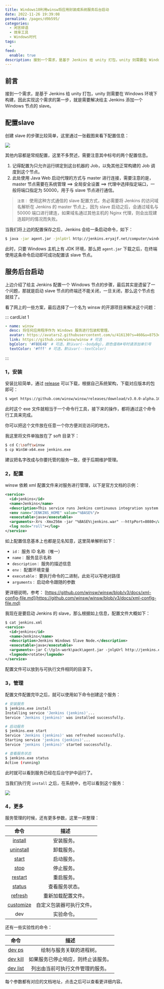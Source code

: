 ```yaml
---
title: Windows10利用winsw将应用封装成系统服务后台启动
date: 2022-11-26 19:39:08
permalink: /pages/d9b595/
categories:
  - 闲言碎语
  - 效率工具
  - Windows时代
tags:
  -
feed:
  enable: true
description: 接到一个需求，是基于 Jenkins 给 unity 打包，unity 则需要在 Windows 环境下构建，因此实现这个需求的第一步，就是需要解决给主 Jenkins 添加一个 Windows 节点的 slave。而 slave 基于Java启动，如何将这个Java启动的命令放到后台启动，就成了一个问题！
---
```



## 前言

接到一个需求，是基于 Jenkins 给 unity 打包，unity 则需要在 Windows 环境下构建，因此实现这个需求的第一步，就是需要解决给主 Jenkins 添加一个 Windows 节点的 slave。

## 配置slave

创建 slave 的步骤比较简单，这里通过一张截图来看下配置信息：

![](http://t.eryajf.net/imgs/2022/11/872c509d4c0d2d8c.png)

其他内容都是常规配置，这里不多赘述，需要注意其中标号的两个配置信息。

1. 记得配置为只允许运行绑定到这台机器的 Job，以免其他正常构建的 Job 调度到这个节点。
2. 此处使用 Java Web 启动代理的方式与 master 进行连接，需要注意的是，master 节点需要在系统管理 ==> 全局安全设置 ==> 代理中选择指定端口，一般将端口指定为 50000，用于与 slave 节点进行通信。

> `注意：` 使用这种方式通信的 slave 配置方式，务必需要将 Jenkins 的访问域名解析在 Jenkins 的 master 节点上，因为 slave 启动之后，会通过域名与 50000 端口进行建连，如果域名通过其他主机的 Nginx 代理，则会出现建连超时的情况而失败。

当我们将上边的配置保存之后，Jenkins 会给一条启动命令，如下：

```sh
$ java -jar agent.jar -jnlpUrl http://jenkins.eryajf.net/computer/windows%2Dunity/jenkins-agent.jnlp -secret 73ed891710ac084b2b45d11b7935032bef012c4415273ded59c85a5a0fbd1bc3 -workDir "C:\tpln-work\jenkins"
```

此时，只要 Windows 主机上有 JDK 环境，那么把 `agent.jar` 下载之后，在终端使用这条命令启动即可成功配置该 slave 节点。

## 服务后台启动

上边介绍了给主 Jenkins 配置一个 Windows 节点的步骤，最后其实是遗留了一个问题，那就是启动 slave 节点的终端还不能关闭，一旦关闭，那么这个节点也就挂了。

看了网上的一些方案，最后选择了一个名为 winsw 的开源项目来解决这个问题：

::: cardList 1
```yaml
- name: winsw
  desc: 将任何应用程序作为 Windows 服务进行包装和管理。
  avatar: https://avatars2.githubusercontent.com/u/416130?s=460&u=8753e86600e300a9811cdc539aa158deec2e2724&v=4 # 可选
  link: https://github.com/winsw/winsw # 可选
  bgColor: '#FBDE4B' # 可选，默认var(--bodyBg)。颜色值有#号时请添加单引号
  textColor: '#fff' # 可选，默认var(--textColor)
```
:::

### 1，安装

安装比较简单，通过 [release](https://github.com/winsw/winsw/releases) 可以下载，根据自己系统架构，下载对应版本的包即可：

```sh
$ wget https://github.com/winsw/winsw/releases/download/v3.0.0-alpha.10/WinSW-x64.exe
```

此时这个 exe 文件就相当于一个命令行工具，接下来的操作，都将通过这个命令行工具来完成。

你可以把这个文件放在任意一个你方便浏览访问的地方。

我这里将文件单独放在了 soft 目录下：

```sh
$ cd C:\soft\winsw
$ cp WinSW-x64.exe jenkins.exe
```

建议把名字改成与你要托管的服务一致，便于后期维护管理。

### 2，配置

winsw 依赖 xml 配置文件来对服务进行管理，以下是官方文档的示例：

```xml
<service>
  <id>jenkins</id>
  <name>Jenkins</name>
  <description>This service runs Jenkins continuous integration system.</description>
  <env name="JENKINS_HOME" value="%BASE%"/>
  <executable>java</executable>
  <arguments>-Xrs -Xmx256m -jar "%BASE%\jenkins.war" --httpPort=8080</arguments>
  <log mode="roll"></log>
</service>
```

如上配置信息基本上也都是见名知意，这里简单解析如下：

- `id：` 服务 ID 名称（唯一）
- `name：` 服务显示名称
- `description：` 服务的描述信息
- `env：` 配置环境变量
- `executable：` 要执行命令的二进制，此处可以写绝对路径
- `arguments：` 启动命令跟随的参数

更详细说明，参考： [https://github.com/winsw/winsw/blob/v3/docs/xml-config-file.md](https://github.com/winsw/winsw/blob/v3/docs/xml-config-file.md)

我现在是要启动 Jenkins 的 slave，那么根据如上信息，配置文件大概如下：

```xml
$ cat jenkins.xml
<service>
  <id>jenkins</id>
  <name>Jenkins</name>
  <description>Jenkins Windows Slave Node.</description>
  <executable>java</executable>
  <arguments>-jar C:\tpln-work\pack\agent.jar -jnlpUrl http://jenkins.eryajf.net/computer/windows%2Dunity/jenkins-agent.jnlp -secret 68de6a6f2f5d25b1fa2bd86841a1c4c23958b607d915b1cea046f7c07e40f7a2 -workDir "C:\tpln-work\jenkins"</arguments>
  <logmode>rotate</logmode>
</service>
```

配置文件可以放到与可执行文件相同的目录下。

### 3，管理

配置文件配置完毕之后，就可以使用如下命令创建这个服务：

```sh
# 安装服务
$ jenkins.exe install
Installing service 'Jenkins (jenkins)'...
Service 'Jenkins (jenkins)' was installed successfully.

# 启动服务
$ jenkins.exe start
Service 'Jenkins (jenkins)' was refreshed successfully.
Starting service 'jenkins (jenkins)'...
Service 'jenkins (jenkins)' started successfully.

# 查看服务状态
$ jenkins.exe status
Active (running)
```

此时就可以看到服务已经在后台守护中运行了。

当我们执行完 `install` 之后，在系统中，也可以看到这个服务：

![](http://t.eryajf.net/imgs/2022/11/52ad5ecb4a867b62.png)

### 4，更多

服务管理的时候，还有更多参数，这里一并整理：

| 命令   | 描述              |
|:------:|:-----------------:|
| [install](https://github.com/winsw/winsw/blob/v3/docs/cli-commands.md#install-command)   | 安装服务。           |
| [uninstall](https://github.com/winsw/winsw/blob/v3/docs/cli-commands.md#uninstall-command)   | 卸载服务。           |
| [start](https://github.com/winsw/winsw/blob/v3/docs/cli-commands.md#start-command)   | 启动服务。           |
| [stop](https://github.com/winsw/winsw/blob/v3/docs/cli-commands.md#stop-command)   | 停止服务。           |
| [restart](https://github.com/winsw/winsw/blob/v3/docs/cli-commands.md#restart-command) | 重启服务。       |
| [status](https://github.com/winsw/winsw/blob/v3/docs/cli-commands.md#status-command)   | 查看服务状态。        |
| [refresh](https://github.com/winsw/winsw/blob/v3/docs/cli-commands.md#refresh-command)   | 重新加载配置文件。 |
| [customize](https://github.com/winsw/winsw/blob/v3/docs/cli-commands.md#customize-command)   | 自定义包装器可执行文件。    |
| dev   | 实验命令。           |

还有一些实验性的命令：


|                                           命令                                           |                描述                |
|:----------------------------------------------------------------------------------------:|:----------------------------------:|
|   [dev ps](https://github.com/winsw/winsw/blob/v3/docs/cli-commands.md#dev-ps-command)   |      绘制与服务关联的进程树。      |
| [dev kill](https://github.com/winsw/winsw/blob/v3/docs/cli-commands.md#dev-kill-command) | 如果服务已停止响应，则终止该服务。 |
| [dev list](https://github.com/winsw/winsw/blob/v3/docs/cli-commands.md#dev-list-command) |  列出由当前可执行文件管理的服务。  |

每个参数都有对应的文档地址，点击之后可以查看更详细内容。
